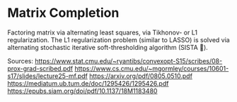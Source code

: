 # Matrix Completion

Factoring matrix via alternating least squares, via Tikhonov- or L1 regularization. The L1 regularization problem (similar to LASSO) is solved via alternating stochastic iterative soft-thresholding algorithm (SISTA 💁).

Sources:
https://www.stat.cmu.edu/~ryantibs/convexopt-S15/scribes/08-prox-grad-scribed.pdf
https://www.cs.cmu.edu/~mgormley/courses/10601-s17/slides/lecture25-mf.pdf
https://arxiv.org/pdf/0805.0510.pdf
https://mediatum.ub.tum.de/doc/1295426/1295426.pdf
https://epubs.siam.org/doi/pdf/10.1137/18M1183480
